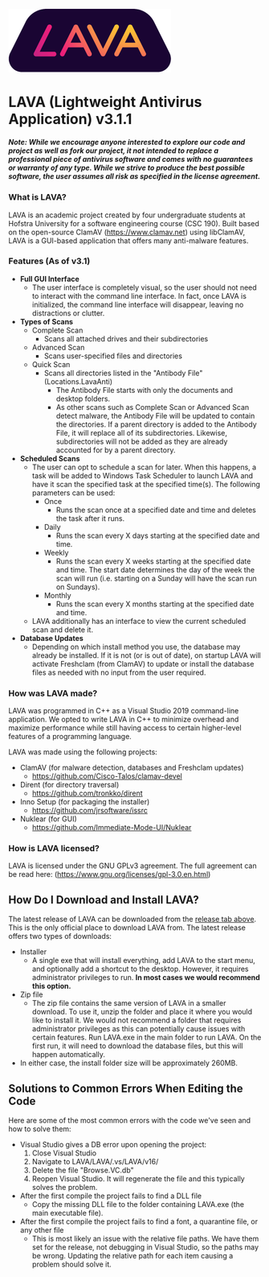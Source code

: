 ![Lava Logo](LAVA/Assets/trapLogo.png)

# LAVA (Lightweight Antivirus Application) v3.1.1

##### Note: While we encourage anyone interested to explore our code and project as well as fork our project, it not intended to replace a professional piece of antivirus software and comes with no guarantees or warranty of any type. While we strive to produce the best possible software, the user assumes all risk as specified in the license agreement.

### What is LAVA?

LAVA is an academic project created by four undergraduate students at Hofstra University for a software engineering course (CSC 190). Built based on the open-source ClamAV (https://www.clamav.net) using libClamAV, LAVA is a GUI-based application that offers many anti-malware features. 

### Features (As of v3.1)
* **Full GUI Interface**
  * The user interface is completely visual, so the user should not need to interact with the command line interface. In fact, once LAVA is initialized, the command line interface will disappear, leaving no distractions or clutter.
* **Types of Scans**
  * Complete Scan
     * Scans all attached drives and their subdirectories
  * Advanced Scan
     * Scans user-specified files and directories
  * Quick Scan
     * Scans all directories listed in the "Antibody File" (Locations.LavaAnti) 
       * The Antibody File starts with only the documents and desktop folders.
       * As other scans such as Complete Scan or Advanced Scan detect malware, the Antibody File will be updated to contain the directories. If a parent directory is added to the Antibody File, it will replace all of its subdirectories. Likewise, subdirectories will not be added as they are already accounted for by a parent directory.
* **Scheduled Scans**
  * The user can opt to schedule a scan for later. When this happens, a task will be added to Windows Task Scheduler to launch LAVA and have it scan the specified task at the specified time(s). The following parameters can be used:
    * Once
      * Runs the scan once at a specified date and time and deletes the task after it runs.
    * Daily
      * Runs the scan every X days starting at the specified date and time.
    * Weekly
      * Runs the scan every X weeks starting at the specified date and time. The start date determines the day of the week the scan will run (i.e. starting on a Sunday will have the scan run on Sundays).
    * Monthly
      * Runs the scan every X months starting at the specified date and time.
  * LAVA additionally has an interface to view the current scheduled scan and delete it.
* **Database Updates**
  * Depending on which install method you use, the database may already be installed. If it is not (or is out of date), on startup LAVA will activate Freshclam (from ClamAV) to update or install the database files as needed with no input from the user required.

### How was LAVA made?

LAVA was programmed in C++ as a Visual Studio 2019 command-line application. We opted to write LAVA in C++ to minimize overhead and maximize performance while still having access to certain higher-level features of a programming language.

LAVA was made using the following projects:
* ClamAV (for malware detection, databases and Freshclam updates)
  * https://github.com/Cisco-Talos/clamav-devel
* Dirent (for directory traversal)
  * https://github.com/tronkko/dirent
* Inno Setup (for packaging the installer)
  * https://github.com/jrsoftware/issrc
* Nuklear (for GUI)
  * https://github.com/Immediate-Mode-UI/Nuklear
 
### How is LAVA licensed?

LAVA is licensed under the GNU GPLv3 agreement. The full agreement can be read here: (https://www.gnu.org/licenses/gpl-3.0.en.html)

## How Do I Download and Install LAVA?

The latest release of LAVA can be downloaded from the [release tab above](https://github.com/kornfeldm/LAVA/releases "LAVA Releases"). This is the only official place to download LAVA from. The latest release offers two types of downloads:
* Installer
  * A single exe that will install everything, add LAVA to the start menu, and optionally add a shortcut to the desktop. However, it requires administrator privileges to run. **In most cases we would recommend this option.**
* Zip file
  * The zip file contains the same version of LAVA in a smaller download. To use it, unzip the folder and place it where you would like to install it. We would not recommend a folder that requires administrator privileges as this can potentially cause issues with certain features. Run LAVA.exe in the main folder to run LAVA. On the first run, it will need to download the database files, but this will happen automatically.
* In either case, the install folder size will be approximately 260MB.

## Solutions to Common Errors When Editing the Code

Here are some of the most common errors with the code we've seen and how to solve them:
* Visual Studio gives a DB error upon opening the project:
  1. Close Visual Studio
  2. Navigate to LAVA/LAVA/.vs/LAVA/v16/
  3. Delete the file "Browse.VC.db"
  4. Reopen Visual Studio. It will regenerate the file and this typically solves the problem.
* After the first compile the project fails to find a DLL file
  * Copy the missing DLL file to the folder containing LAVA.exe (the main executable file).
* After the first compile the project fails to find a font, a quarantine file, or any other file
  * This is most likely an issue with the relative file paths. We have them set for the release, not debugging in Visual Studio, so the paths may be wrong. Updating the relative path for each item causing a problem should solve it.
